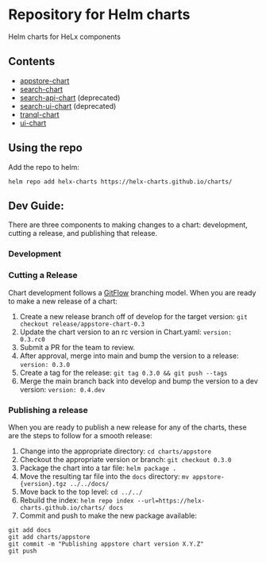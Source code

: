 # Repository for Helm charts

Helm charts for HeLx components

## Contents

* [appstore-chart](https://github.com/helx-charts/appstore-chart)
* [search-chart](https://github.com/helx-charts/search-chart)
* [search-api-chart](https://github.com/helx-charts/search-api-chart) (deprecated)
* [search-ui-chart](https://github.com/helx-charts/search-ui-chart) (deprecated)
* [tranql-chart](https://github.com/helx-charts/tranql-chart)
* [ui-chart](https://github.com/helx-charts/ui-chart)

## Using the repo

Add the repo to helm:

```
helm repo add helx-charts https://helx-charts.github.io/charts/
```

## Dev Guide:

There are three components to making changes to a chart: development, cutting a release, and publishing that release.

###  Development

### Cutting a Release

Chart development follows a [GitFlow](https://nvie.com/posts/a-successful-git-branching-model/) branching model. When you are ready to make a new release of a chart:

1. Create a new release branch off of develop for the target version: `git checkout release/appstore-chart-0.3`
2. Update the chart version to an rc version in Chart.yaml: `version: 0.3.rc0`
3. Submit a PR for the team to review. 
4. After approval, merge into main and bump the version to a release: `version: 0.3.0`
5. Create a tag for the release: `git tag 0.3.0 && git push --tags`
6. Merge the main branch back into develop and bump the version to a dev version: `version: 0.4.dev`

### Publishing a release

When you are ready to publish a new release for any of the charts, these are the steps to follow for a smooth release:

1. Change into the appropriate directory: `cd charts/appstore`
2. Checkout the appropriate version or branch: `git checkout 0.3.0` 
3. Package the chart into a tar file: `helm package .`
4. Move the resulting tar file into the `docs` directory: `mv appstore-{version}.tgz ../../docs/`
5. Move back to the top level: `cd ../../`
6. Rebuild the index: `helm repo index --url=https://helx-charts.github.io/charts/ docs`
7. Commit and push to make the new package available: 
 ```
git add docs
git add charts/appstore
git commit -m "Publishing appstore chart version X.Y.Z"
git push
```